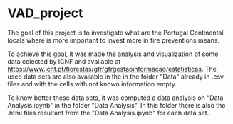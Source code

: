 # VAD_project

The goal of this project is to investigate what are the Portugal Continental locals where is more important to invest more in fire preventions means.

To achieve this goal, it was made the analysis and visualization of some data colected by ICNF and available at https://www.icnf.pt/florestas/gfr/gfrgestaoinformacao/estatisticas. The used data sets are also available in the in the folder "Data" already in .csv files and with the cells with not known information empty.

To know better these data sets, it was computed a data analysis on "Data Analysis.ipynb" in the folder "Data Analysis". In this folder there is also the .html files resultant from the "Data Analysis.ipynb" for each data set.

